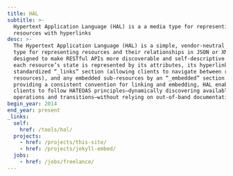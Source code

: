 ```yaml
---
title: HAL
subtitle: >-
  Hypertext Application Language (HAL) is a a media type for representing
  resources with hyperlinks
desc: >-
  The Hypertext Application Language (HAL) is a simple, vendor-neutral media
  type for representing resources and their relationships in JSON or XML,
  designed to make RESTful APIs more discoverable and self-descriptive. In HAL,
  each resource’s state is represented by its attributes, its hyperlinks by a
  standardized “_links” section (allowing clients to navigate between related
  resources), and any embedded sub‐resources by an “_embedded” section. By
  providing a consistent convention for linking and embedding, HAL enables
  clients to follow HATEOAS principles—dynamically discovering available
  operations and transitions—without relying on out-of-band documentation.
begin_year: 2014
end_year: present
_links:
  self:
    href: /tools/hal/
  projects:
    - href: /projects/this-site/
    - href: /projects/jekyll-embed/
  jobs:
    - href: /jobs/freelance/
---
```

